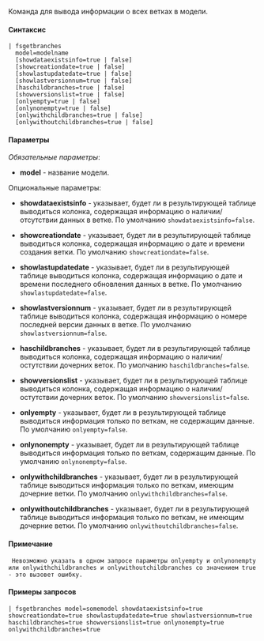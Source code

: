 Команда для вывода информации о всех ветках в модели.

#### Синтаксис

```
| fsgetbranches 
  model=modelname
  [showdataexistsinfo=true | false]
  [showcreationdate=true | false]
  [showlastupdatedate=true | false]
  [showlastversionnum=true | false]
  [haschildbranches=true | false]
  [showversionslist=true | false]
  [onlyempty=true | false]
  [onlynonempty=true | false]
  [onlywithchildbranches=true | false]
  [onlywithoutchildbranches=true | false]
```

#### Параметры

_Обязательные параметры_:

- **model** - название модели.

Опциональные параметры:

- **showdataexistsinfo** - указывает, будет ли в результирующей таблице выводиться колонка, содержащая информацию о наличии/отсутствии данных в ветке. По
  умолчанию `showdataexistsinfo=false`.

- **showcreationdate** - указывает, будет ли в результирующей таблице выводиться колонка, содержащая информацию о дате и времени создания ветки. По
  умолчанию `showcreationdate=false`.

- **showlastupdatedate** - указывает, будет ли в результирующей таблице выводиться колонка, содержащая информацию о дате и времени последнего обновления данных в ветке. По
  умолчанию `showlastupdatedate=false`.

- **showlastversionnum** - указывает, будет ли в результирующей таблице выводиться колонка, содержащая информацию о номере последней версии данных в ветке. По
  умолчанию `showlastversionnum=false`.

- **haschildbranches** - указывает, будет ли в результирующей таблице выводиться колонка, содержащая информацию о наличии/остутствии дочерних веток. По
  умолчанию `haschildbranches=false`.

- **showversionslist** - указывает, будет ли в результирующей таблице выводиться колонка, содержащая информацию о наличии/остутствии дочерних веток. По
  умолчанию `showversionslist=false`.

- **onlyempty** - указывает, будет ли в результирующей таблице выводиться информация только по веткам, не содержащим данные. По
  умолчанию `onlyempty=false`.

- **onlynonempty** - указывает, будет ли в результирующей таблице выводиться информация только по веткам, содержащим данные. По
  умолчанию `onlynonempty=false`.

- **onlywithchildbranches** - указывает, будет ли в результирующей таблице выводиться информация только по веткам, имеющим дочерние ветки. По
  умолчанию `onlywithchildbranches=false`.

- **onlywithoutchildbranches** - указывает, будет ли в результирующей таблице выводиться информация только по веткам, не имеющим дочерние ветки. По
  умолчанию `onlywithoutchildbranches=false`.

#### Примечание 

     Невозможно указать в одном запросе параметры onlyempty и onlynonempty или onlywithchildbranches и onlywithoutchildbranches со значением true - это вызовет ошибку.    

#### Примеры запросов

```
| fsgetbranches model=somemodel showdataexistsinfo=true showcreationdate=true showlastupdatedate=true showlastversionnum=true haschildbranches=true showversionslist=true onlynonempty=true onlywithchildbranches=true  
```